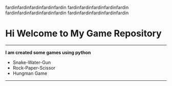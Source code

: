 fardinfardinfardinfardinfardin
fardinfardinfardinfardinfardin
fardinfardinfardinfardinfardin
fardinfardinfardinfardinfardin

# Hi Welcome to My Game Repository
***

**I am created some games using python**
- Snake-Water-Gun
- Rock-Paper-Scissor
- Hungman Game
---



